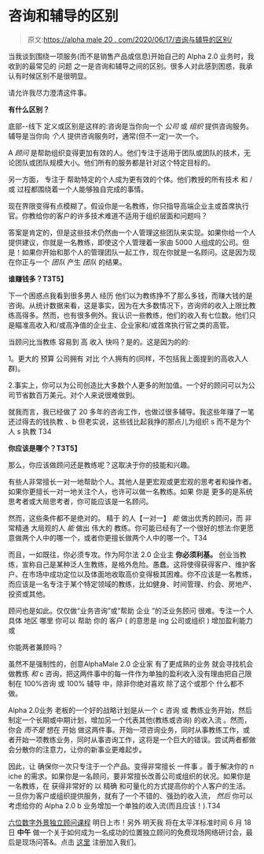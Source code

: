 # 咨询和辅导的区别

> 原文:[https://alpha male 20 . com/2020/06/17/咨询与辅导的区别/](https://alphamale20.com/2020/06/17/the-difference-between-consulting-and-coaching/)

当我谈到围绕一项服务(而不是销售产品或信息)开始自己的 Alpha 2.0 业务时，我收到的最常见的 问题 之一是咨询和辅导之间的区别。很多人对此感到困惑，我承认有时候区别不是很明显。

请允许我尽力澄清这件事。

**有什么区别？**

底部--线下 定义或区别是这样的:咨询是当你向一个 *公司* 或 *组织* 提供咨询服务。辅导是当你向 *个人* 提供咨询服务时，通常(但不一定)一次一个。

A *顾问* 是帮助组织变得更加有效的人。他们专注于适用于团队或团队的技术，无论团队或团队规模大小。他们所有的服务都是针对这个特定目标的。

另一方面， 专注于 帮助特定的个人成为更有效的个体。他们教授的所有技术 和 / 或 过程都围绕着一个人能够独自完成的事情。

现在界限变得有点模糊了。假设你是一名教练，你只指导高端企业主或首席执行官。你教给你的客户的许多技术难道不适用于组织层面和问题吗？

答案是肯定的，但是这些技术仍然由一个人管理这些团队来实现。如果你给一个人提供建议，你就是一名教练，即使这个人管理着一家由 5000 人组成的公司。但是！如果你开始和那个人的管理团队一起工作，现在你就是一名顾问。这是因为现在你正与一个 *团队* 产生 *团队* 的结果。

**谁赚钱多？T3T5】**

下一个困惑点我看到很多男人 经历 他们以为教练挣不了那么多钱，而赚大钱的是咨询。从统计数据来看，这是事实，因为在大多数情况下，咨询师的收入上限比教练高得多。然而，也有很多例外。我认识一些教练，他们的收入有七位数。他们只是瞄准高收入和/或高净值的企业主、企业家和/或首席执行官之类的高管。

当顾问比当教练 容易到 高 收入 快吗？是的。这是因为的的:

1。更大的 预算 公司拥有 对比 个人拥有的(同样，不包括我上面提到的高收入人群)。

2.事实上，你可以为公司创造比大多数个人更多的附加值。一个好的顾问可以为公司节省数百万美元。对个人来说很难做到。

就我而言，我已经做了 20 多年的咨询工作，也做过很多辅导。我这些年赚了一笔 还过得去的钱执教 、b 但老实说，这些钱比起我挣的那点儿为组织 s 而不是为个人 s 执教 T34

**你应该是哪个？T3T5】**

那么，你应该做顾问还是教练呢？这取决于你的技能和兴趣。

有些人非常擅长一对一地帮助个人。其他人是更宏观或更宏观的思考者和操作者。如果你更擅长一对一地关注个人，也许可以做一名教练。如果 你是 更多的是系统思考者或大局思考者，你可能应该是一名顾问。

然而，这些条件都不是绝对的。 精于 的人【一对一】 *能* 做出优秀的顾问，而 非常精通 大局观的人 *能* 做出 伟大的 教练。你可能已经有了一个很好的想法:你更愿意做两个人中的哪一个，或者你更擅长做两个人中的哪一个。T34

而且，一如既往，你必须专攻。作为阿尔法 2.0 企业主 **你必须利基。** 创业当教练，宣称自己是某种泛人生教练，是格外危险。愚蠢。这将使得获得客户、维护客户、在市场中成功定位以及体面地收取高价变得极其困难。你不应该是一名教练，而应该是一名专注于某个特定领域的教练，比如健身、时间管理、约会、房地产、投资或其他。

顾问也是如此。仅仅做“业务咨询”或“帮助 企业 ”的泛业务顾问 很难。专注一个人 具体 地区 哪里 你可以 帮助 你的 客户 ( 的意思是 ing 公司或组织 ) 增加盈利能力或

你能两者兼顾吗？

虽然不是强制性的，创意AlphaMale 2.0 企业家 有了更成熟的业务 就会寻找机会做教练 *和* c 咨询，把这两件事中的每一件作为单独的盈利收入没有理由把自己限制在 100%咨询 或 100% 辅导 中，除非你绝对喜欢 除了这个或那个 什么都不做。

Alpha 2.0业务 老板的一个好的战略计划是从一个 c 咨询 或 教练业务开始，然后制定一个长期或中期计划，增加另一个代表其他(教练或咨询) 的收入流 。然而，你会 *而不是* 想在 开始 做这两件事。开始一项咨询业务，同时从事教练工作，或者开始一项教练业务，同时从事咨询工作，这将是一个巨大的错误。尝试两者都做 会分散你的注意力，让你的新事业更难起步。

因此，让 确保你一次只专注于一个产品。变得非常擅长 一件事 。善于解决你的 n iche 的需求。如果你是一名顾问，要非常擅长改善公司或组织的状况。如果你是一名教练，在 获得非常好的 以 精确 和可量化的方式提高你的个人客户的生活。一旦你为客户或组织提供服务，就有了一个不错的、强劲的收入流， *然后* 你可以考虑给你的 Alpha 2.0 b 业务增加一个单独的收入流(而且应该！).T34

[六位数字外景独立顾问课程](https://alphamale20.kartra.com/page/consultant) 明日上市！另外 明天我 将在太平洋标准时间 6 月 18 日 **中午** 做一个关于如何成为一名成功的位置独立顾问的免费现场网络研讨会，最后是现场问答&。点击 [这里](https://alphamale20.kartra.com/page/consultant) 注册加入我们。
